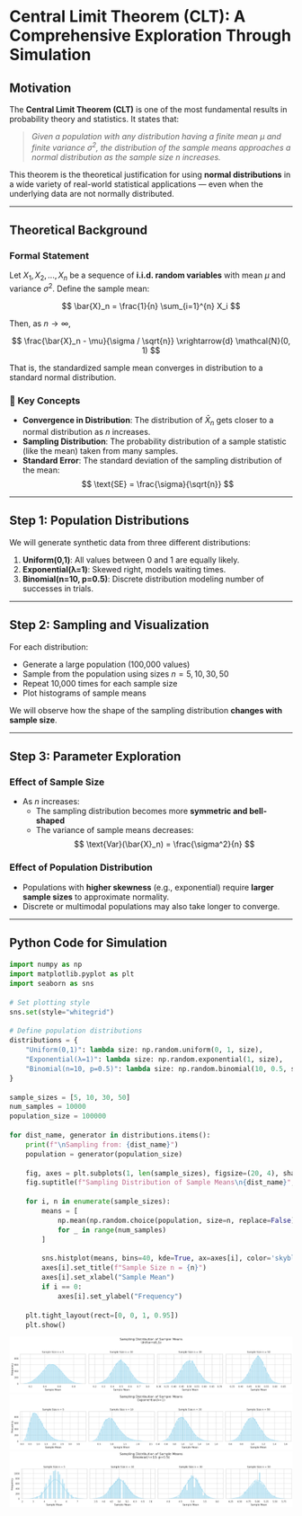 #  Central Limit Theorem (CLT): A Comprehensive Exploration Through Simulation

##  Motivation

The **Central Limit Theorem (CLT)** is one of the most fundamental results in probability theory and statistics. It states that:

> *Given a population with any distribution having a finite mean $\mu$ and finite variance $\sigma^2$, the distribution of the sample means approaches a normal distribution as the sample size $n$ increases.*

This theorem is the theoretical justification for using **normal distributions** in a wide variety of real-world statistical applications — even when the underlying data are not normally distributed.

---

##  Theoretical Background

###  Formal Statement

Let $X_1, X_2, ..., X_n$ be a sequence of **i.i.d. random variables** with mean $\mu$ and variance $\sigma^2$. Define the sample mean:

$$
\bar{X}_n = \frac{1}{n} \sum_{i=1}^{n} X_i
$$

Then, as $n \to \infty$,

$$
\frac{\bar{X}_n - \mu}{\sigma / \sqrt{n}} \xrightarrow{d} \mathcal{N}(0, 1)
$$

That is, the standardized sample mean converges in distribution to a standard normal distribution.

### 📏 Key Concepts

- **Convergence in Distribution**: The distribution of $\bar{X}_n$ gets closer to a normal distribution as $n$ increases.
- **Sampling Distribution**: The probability distribution of a sample statistic (like the mean) taken from many samples.
- **Standard Error**: The standard deviation of the sampling distribution of the mean:  
  $$
  \text{SE} = \frac{\sigma}{\sqrt{n}}
  $$

---

##  Step 1: Population Distributions

We will generate synthetic data from three different distributions:

1. **Uniform(0,1)**: All values between 0 and 1 are equally likely.
2. **Exponential(λ=1)**: Skewed right, models waiting times.
3. **Binomial(n=10, p=0.5)**: Discrete distribution modeling number of successes in trials.

---

##  Step 2: Sampling and Visualization

For each distribution:

- Generate a large population (100,000 values)
- Sample from the population using sizes $n = 5, 10, 30, 50$
- Repeat 10,000 times for each sample size
- Plot histograms of sample means

We will observe how the shape of the sampling distribution **changes with sample size**.

---

##  Step 3: Parameter Exploration

###  Effect of Sample Size

- As $n$ increases:
  - The sampling distribution becomes more **symmetric and bell-shaped**
  - The variance of sample means decreases:
    $$
    \text{Var}(\bar{X}_n) = \frac{\sigma^2}{n}
    $$

###  Effect of Population Distribution

- Populations with **higher skewness** (e.g., exponential) require **larger sample sizes** to approximate normality.
- Discrete or multimodal populations may also take longer to converge.

---

##  Python Code for Simulation

```python
import numpy as np
import matplotlib.pyplot as plt
import seaborn as sns

# Set plotting style
sns.set(style="whitegrid")

# Define population distributions
distributions = {
    "Uniform(0,1)": lambda size: np.random.uniform(0, 1, size),
    "Exponential(λ=1)": lambda size: np.random.exponential(1, size),
    "Binomial(n=10, p=0.5)": lambda size: np.random.binomial(10, 0.5, size)
}

sample_sizes = [5, 10, 30, 50]
num_samples = 10000
population_size = 100000

for dist_name, generator in distributions.items():
    print(f"\nSampling from: {dist_name}")
    population = generator(population_size)

    fig, axes = plt.subplots(1, len(sample_sizes), figsize=(20, 4), sharey=True)
    fig.suptitle(f"Sampling Distribution of Sample Means\n{dist_name}", fontsize=16)

    for i, n in enumerate(sample_sizes):
        means = [
            np.mean(np.random.choice(population, size=n, replace=False))
            for _ in range(num_samples)
        ]

        sns.histplot(means, bins=40, kde=True, ax=axes[i], color='skyblue')
        axes[i].set_title(f"Sample Size n = {n}")
        axes[i].set_xlabel("Sample Mean")
        if i == 0:
            axes[i].set_ylabel("Frequency")

    plt.tight_layout(rect=[0, 0, 1, 0.95])
    plt.show()
```
![alt text](image.png)
![alt text](image-1.png)
![alt text](image-3.png)

